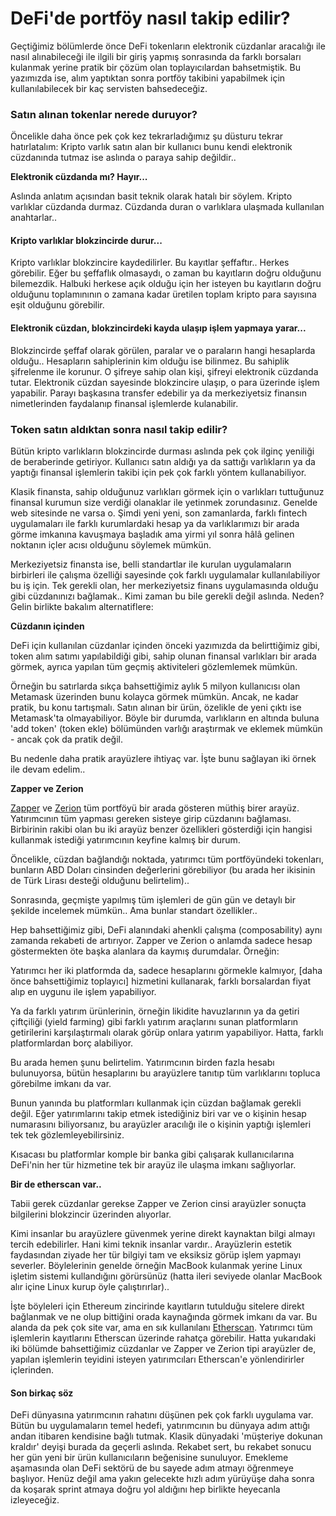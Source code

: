 # DeFi'de portföy nasıl takip edilir?

Geçtiğimiz bölümlerde önce DeFi tokenların elektronik cüzdanlar aracalığı ile nasıl alınabileceği ile ilgili bir giriş yapmış sonrasında da farklı borsaları kulanmak yerine pratik bir çözüm olan toplayıcılardan bahsetmiştik. Bu yazımızda ise, alım yaptıktan sonra portföy takibini yapabilmek için kullanılabilecek bir kaç servisten bahsedeceğiz.

### Satın alınan tokenlar nerede duruyor?

Öncelikle daha önce pek çok kez tekrarladığımız şu düsturu tekrar hatırlatalım: Kripto varlık satın alan bir kullanıcı bunu kendi elektronik cüzdanında tutmaz ise aslında o paraya sahip değildir..

**Elektronik cüzdanda mı? Hayır...**

Aslında anlatım açısından basit teknik olarak hatalı bir söylem. Kripto varlıklar cüzdanda durmaz. Cüzdanda duran o varlıklara ulaşmada kullanılan anahtarlar..

#### **Kripto varlıklar blokzincirde durur...**

Kripto varlıklar blokzincire kaydedilirler. Bu kayıtlar şeffaftır.. Herkes görebilir. Eğer bu şeffaflık olmasaydı, o zaman bu kayıtların doğru olduğunu bilemezdik. Halbuki herkese açık olduğu için her isteyen bu kayıtların doğru olduğunu toplamınının o zamana kadar üretilen toplam kripto para sayısına eşit olduğunu görebilir.

#### **Elektronik cüzdan, blokzincirdeki kayda ulaşıp işlem yapmaya yarar...**

Blokzincirde şeffaf olarak görülen, paralar ve o paraların hangi hesaplarda olduğu.. Hesapların sahiplerinin kim olduğu ise bilinmez. Bu sahiplik şifrelenme ile korunur. O şifreye sahip olan kişi, şifreyi elektronik cüzdanda tutar. Elektronik cüzdan sayesinde blokzincire ulaşıp, o para üzerinde işlem yapabilir. Parayı başkasına transfer edebilir ya da merkeziyetsiz finansın nimetlerinden faydalanıp finansal işlemlerde kulanabilir.

### Token satın aldıktan sonra nasıl takip edilir?

Bütün kripto varlıkların blokzincirde durması aslında pek çok ilginç yeniliği de beraberinde getiriyor. Kullanıcı satın aldığı ya da sattığı varlıkların ya da yaptığı finansal işlemlerin takibi için pek çok farklı yöntem kullanabiliyor.

Klasik finansta, sahip olduğunuz varlıkları görmek için o varlıkları tuttuğunuz finansal kurumun size verdiği olanaklar ile yetinmek zorundasınız. Genelde web sitesinde ne varsa o. Şimdi yeni yeni, son zamanlarda, farklı fintech uygulamaları ile farklı kurumlardaki hesap ya da varlıklarımızı bir arada görme imkanına kavuşmaya başladık ama yirmi yıl sonra hâlâ gelinen noktanın içler acısı olduğunu söylemek mümkün.

Merkeziyetsiz finansta ise, belli standartlar ile kurulan uygulamaların birbirleri ile çalışma özelliği sayesinde çok farklı uygulamalar kullanılabiliyor bu iş için. Tek gerekli olan, her merkeziyetsiz finans uygulamasında olduğu gibi cüzdanınızı bağlamak.. Kimi zaman bu bile gerekli değil aslında. Neden? Gelin birlikte bakalım alternatiflere:

**Cüzdanın içinden**

DeFi için kullanılan cüzdanlar içinden önceki yazımızda da belirttiğimiz gibi, token alım satımı yapılabildiği gibi, sahip olunan finansal varlıkları bir arada görmek, ayrıca yapılan tüm geçmiş aktiviteleri gözlemlemek mümkün.

Örneğin bu satırlarda sıkça bahsettiğimiz aylık 5 milyon kullanıcısı olan Metamask üzerinden bunu kolayca görmek mümkün. Ancak, ne kadar pratik, bu konu tartışmalı. Satın alınan bir ürün, özelikle de yeni çıktı ise Metamask'ta olmayabiliyor. Böyle bir durumda, varlıkların en altında buluna 'add token' \(token ekle\) bölümünden varlığı araştırmak ve eklemek mümkün - ancak çok da pratik değil.

Bu nedenle daha pratik arayüzlere ihtiyaç var. İşte bunu sağlayan iki örnek ile devam edelim..

**Zapper ve Zerion**

[Zapper](https://zapper.fi/) ve [Zerion](https://zerion.io/) tüm portföyü bir arada gösteren müthiş birer arayüz. Yatırımcının tüm yapması gereken sisteye girip cüzdanını bağlaması. Birbirinin rakibi olan bu iki arayüz benzer özellikleri gösterdiği için hangisi kullanmak istediği yatırımcının keyfine kalmış bir durum.

Öncelikle, cüzdan bağlandığı noktada, yatırımcı tüm portföyündeki tokenları, bunların ABD Doları cinsinden değerlerini görebiliyor \(bu arada her ikisinin de Türk Lirası desteği olduğunu belirtelim\)..

Sonrasında, geçmişte yapılmış tüm işlemleri de gün gün ve detaylı bir şekilde incelemek mümkün.. Ama bunlar standart özellikler..

Hep bahsettiğimiz gibi, DeFi alanındaki ahenkli çalışma \(composability\) aynı zamanda rekabeti de artırıyor. Zapper ve Zerion o anlamda sadece hesap göstermekten öte başka alanlara da kaymış durumdalar. Örneğin:

Yatırımcı her iki platformda da, sadece hesaplarını görmekle kalmıyor, \[daha önce bahsettiğimiz toplayıcı\] hizmetini kullanarak, farklı borsalardan fiyat alıp en uygunu ile işlem yapabiliyor.

Ya da farklı yatırım ürünlerinin, örneğin likidite havuzlarının ya da getiri çiftçiliği \(yield farming\) gibi farklı yatırım araçlarını sunan platformların getirilerini karşılaştırmalı olarak görüp onlara yatırım yapabiliyor. Hatta, farklı platformlardan borç alabiliyor.

Bu arada hemen şunu belirtelim. Yatırımcının birden fazla hesabı bulunuyorsa, bütün hesaplarını bu arayüzlere tanıtıp tüm varlıklarını topluca görebilme imkanı da var.

Bunun yanında bu platformları kullanmak için cüzdan bağlamak gerekli değil. Eğer yatırımlarını takip etmek istediğiniz biri var ve o kişinin hesap numarasını biliyorsanız, bu arayüzler aracılığı ile o kişinin yaptığı işlemleri tek tek gözlemleyebilirsiniz.

Kısacası bu platformlar komple bir banka gibi çalışarak kullanıcılarına DeFi'nin her tür hizmetine tek bir arayüz ile ulaşma imkanı sağlıyorlar.

**Bir de etherscan var..**

Tabii gerek cüzdanlar gerekse Zapper ve Zerion cinsi arayüzler sonuçta bilgilerini blokzincir üzerinden alıyorlar.

Kimi insanlar bu arayüzlere güvenmek yerine direkt kaynaktan bilgi almayı tercih edebilirler. Hani kimi teknik insanlar vardır.. Arayüzlerin estetik faydasından ziyade her tür bilgiyi tam ve eksiksiz görüp işlem yapmayı severler. Böylelerinin genelde örneğin MacBook kulanmak yerine Linux işletim sistemi kullandığını görürsünüz \(hatta ileri seviyede olanlar MacBook alır içine Linux kurup öyle çalıştırırlar\)..

İşte böyleleri için Ethereum zincirinde kayıtların tutulduğu sitelere direkt bağlanmak ve ne olup bittiğini orada kaynağında görmek imkanı da var. Bu alanda da pek çok site var, ama en sık kullanılanı [Etherscan](https://etherscan.io/). Yatırımcı tüm işlemlerin kayıtlarını Etherscan üzerinde rahatça görebilir. Hatta yukarıdaki iki bölümde bahsettiğimiz cüzdanlar ve Zapper ve Zerion tipi arayüzler de, yapılan işlemlerin teyidini isteyen yatırımcıları Etherscan'e yönlendirirler içlerinden.

#### Son birkaç söz

DeFi dünyasına yatırımcının rahatını düşünen pek çok farklı uygulama var. Bütün bu uygulamaların temel hedefi, yatırımcının bu dünyaya adım attığı andan itibaren kendisine bağlı tutmak. Klasik dünyadaki 'müşteriye dokunan kraldır' deyişi burada da geçerli aslında. Rekabet sert, bu rekabet sonucu her gün yeni bir ürün kullanıcıların beğenisine sunuluyor. Emekleme aşamasında olan DeFi sektörü de bu sayede adım atmayı öğrenmeye başlıyor. Henüz değil ama yakın gelecekte hızlı adım yürüyüşe daha sonra da koşarak sprint atmaya doğru yol aldığını hep birlikte heyecanla izleyeceğiz.

